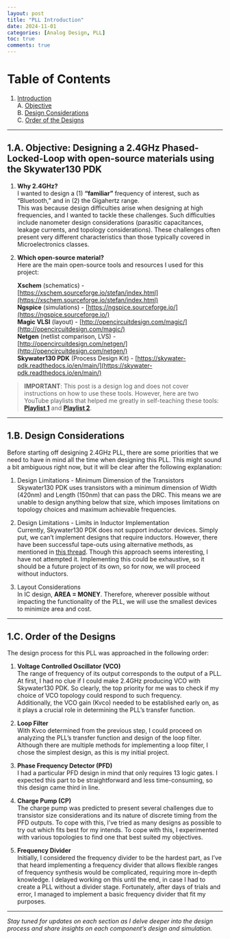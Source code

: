 ```yaml
---
layout: post
title: "PLL Introduction"
date: 2024-11-01
categories: [Analog Design, PLL]
toc: true
comments: true
---
```


# Table of Contents

1. [Introduction](#introduction)  
   A. [Objective](#1a-objective-designing-a-24ghz-phased-locked-loop-with-open-source-materials-using-the-skywater130-pdk)  
   B. [Design Considerations](#1b-design-considerations)  
   C. [Order of the Designs](#1c-order-of-the-designs)  

---

## 1.A. Objective: Designing a 2.4GHz Phased-Locked-Loop with open-source materials using the Skywater130 PDK

1. **Why 2.4GHz?**  
I wanted to design a (1) **“familiar”** frequency of interest, such as “Bluetooth,” and in (2) the Gigahertz range.  
This was because design difficulties arise when designing at high frequencies, and I wanted to tackle these challenges. Such difficulties include nanometer design considerations (parasitic capacitances, leakage currents, and topology considerations). These challenges often present very different characteristics than those typically covered in Microelectronics classes.  
  
2. **Which open-source material?**  
Here are the main open-source tools and resources I used for this project:

    **Xschem** (schematics) - [https://xschem.sourceforge.io/stefan/index.html](https://xschem.sourceforge.io/stefan/index.html)  
    **Ngspice** (simulations) - [https://ngspice.sourceforge.io/](https://ngspice.sourceforge.io/)  
    **Magic VLSI** (layout) - [http://opencircuitdesign.com/magic/](http://opencircuitdesign.com/magic/)  
    **Netgen** (netlist comparison, LVS) - [http://opencircuitdesign.com/netgen/](http://opencircuitdesign.com/netgen/)  
    **Skywater130 PDK** (Process Design Kit) - [https://skywater-pdk.readthedocs.io/en/main/](https://skywater-pdk.readthedocs.io/en/main/)


> **IMPORTANT**: This post is a design log and does not cover instructions on how to use these tools. However, here are two YouTube playlists that helped me greatly in self-teaching these tools: **[Playlist 1](https://www.youtube.com/playlist?list=PLgsDG5BJZpBTEUaxjfvYUiMPpUPU_vQpr)** and **[Playlist 2](https://www.youtube.com/watch?v=bYbkz8FXnsQ)**.

---

## 1.B. Design Considerations

Before starting off designing 2.4GHz PLL, there are some priorities that we need to have in mind all the time when designing this PLL. This might sound a bit ambiguous right now, but it will be clear after the following explanation:

  1. Design Limitations - Minimum Dimension of the Transistors  
  Skywater130 PDK uses transistors with a minimum dimension of Width (420nm) and Length (150nm) that can pass the DRC. This means we are unable to design anything below that size, which imposes limitations on topology choices and maximum achievable frequencies.

  2. Design Limitations - Limits in Inductor Implementation  
  Currently, Skywater130 PDK does not support inductor devices. Simply put, we can’t implement designs that require inductors. However, there have been successful tape-outs using alternative methods, as mentioned in [this thread](#). Though this approach seems interesting, I have not attempted it. Implementing this could be exhaustive, so it should be a future project of its own, so for now, we will proceed without inductors.

  3. Layout Considerations  
  In IC design, **AREA = MONEY**. Therefore, wherever possible without impacting the functionality of the PLL, we will use the smallest devices to minimize area and cost.

---

## 1.C. Order of the Designs

The design process for this PLL was approached in the following order:

1. **Voltage Controlled Oscillator (VCO)**  
   The range of frequency of its output corresponds to the output of a PLL. At first, I had no clue if I could make 2.4GHz producing VCO with Skywater130 PDK. So clearly, the top priority for me was to check if my choice of VCO topology could respond to such frequency.  
   Additionally, the VCO gain (Kvco) needed to be established early on, as it plays a crucial role in determining the PLL’s transfer function.

2. **Loop Filter**  
   With Kvco determined from the previous step, I could proceed on analyzing the PLL’s transfer function and design of the loop filter. Although there are multiple methods for implementing a loop filter, I chose the simplest design, as this is my initial project.

3. **Phase Frequency Detector (PFD)**  
   I had a particular PFD design in mind that only requires 13 logic gates. I expected this part to be straightforward and less time-consuming, so this design came third in line.

4. **Charge Pump (CP)**  
   The charge pump was predicted to present several challenges due to transistor size considerations and its nature of discrete timing from the PFD outputs. To cope with this, I’ve tried as many designs as possible to try out which fits best for my intends. To cope with this, I experimented with various topologies to find one that best suited my objectives.

5. **Frequency Divider**  
   Initially, I considered the frequency divider to be the hardest part, as I’ve that heard implementing a frequency divider that allows flexible ranges of frequency synthesis would be complicated, requiring more in-depth knowledge. I delayed working on this until the end, in case I had to create a PLL without a divider stage. Fortunately, after days of trials and error, I managed to implement a basic frequency divider that fit my purposes.

---

*Stay tuned for updates on each section as I delve deeper into the design process and share insights on each component’s design and simulation.*
